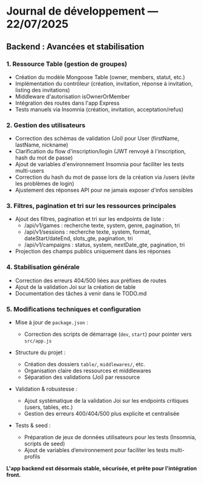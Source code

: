 # Journal de développement — 22/07/2025

## Backend : Avancées et stabilisation

### 1. Ressource Table (gestion de groupes)
- Création du modèle Mongoose Table (owner, members, statut, etc.)
- Implémentation du contrôleur (création, invitation, réponse à invitation, listing des invitations)
- Middleware d'autorisation isOwnerOrMember
- Intégration des routes dans l'app Express
- Tests manuels via Insomnia (création, invitation, acceptation/refus)

### 2. Gestion des utilisateurs
- Correction des schémas de validation (Joi) pour User (firstName, lastName, nickname)
- Clarification du flow d'inscription/login (JWT renvoyé à l'inscription, hash du mot de passe)
- Ajout de variables d'environnement Insomnia pour faciliter les tests multi-users
- Correction du hash du mot de passe lors de la création via /users (évite les problèmes de login)
- Ajustement des réponses API pour ne jamais exposer d'infos sensibles

### 3. Filtres, pagination et tri sur les ressources principales
- Ajout des filtres, pagination et tri sur les endpoints de liste :
  - /api/v1/games : recherche texte, system, genre, pagination, tri
  - /api/v1/sessions : recherche texte, system, format, dateStart/dateEnd, slots_gte, pagination, tri
  - /api/v1/campaigns : status, system, nextDate_gte, pagination, tri
- Projection des champs publics uniquement dans les réponses

### 4. Stabilisation générale
- Correction des erreurs 404/500 liées aux préfixes de routes
- Ajout de la validation Joi sur la création de table
- Documentation des tâches à venir dans le TODO.md

### 5. Modifications techniques et configuration
- Mise à jour de `package.json` :
  - Correction des scripts de démarrage (`dev`, `start`) pour pointer vers `src/app.js`

- Structure du projet :
  - Création des dossiers `table/`, `middlewares/`, etc.
  - Organisation claire des ressources et middlewares
  - Séparation des validations (Joi) par ressource
- Validation & robustesse :
  - Ajout systématique de la validation Joi sur les endpoints critiques (users, tables, etc.)
  - Gestion des erreurs 400/404/500 plus explicite et centralisée
- Tests & seed :
  - Préparation de jeux de données utilisateurs pour les tests (Insomnia, scripts de seed)
  - Ajout de variables d’environnement pour faciliter les tests multi-profils

**L'app backend est désormais stable, sécurisée, et prête pour l'intégration front.**
